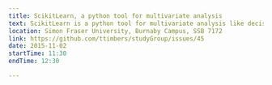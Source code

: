 ```yaml
---
title: ScikitLearn, a python tool for multivariate analysis
text: ScikitLearn is a python tool for multivariate analysis like decision making, regression trees etc !
location: Simon Fraser University, Burnaby Campus, SSB 7172
link: https://github.com/ttimbers/studyGroup/issues/45
date: 2015-11-02
startTime: 11:30
endTime: 12:30

---
```

